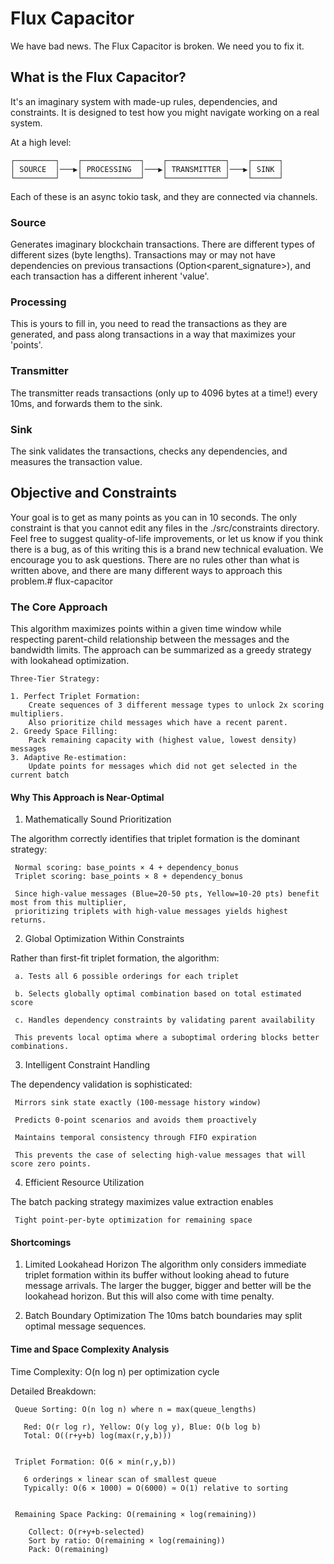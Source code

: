 # Flux Capacitor

We have bad news. The Flux Capacitor is broken. We need you to fix it.

## What is the Flux Capacitor?

It's an imaginary system with made-up rules, dependencies, and constraints. It is designed to test how you might navigate working on a real system.

At a high level:

```
┌─────────┐    ┌─────────────┐    ┌─────────────┐    ┌──────┐
│ SOURCE  │───▶│ PROCESSING  │───▶│ TRANSMITTER │───▶│ SINK │
└─────────┘    └─────────────┘    └─────────────┘    └──────┘
```

Each of these is an async tokio task, and they are connected via channels.

### Source
Generates imaginary blockchain transactions. There are different types of different sizes (byte lengths).
Transactions may or may not have dependencies on previous transactions (Option<parent_signature>), and each transaction has a different inherent 'value'.

### Processing
This is yours to fill in, you need to read the transactions as they are generated, and pass along transactions in a way that maximizes your 'points'.

### Transmitter
The transmitter reads transactions (only up to 4096 bytes at a time!) every 10ms, and forwards them to the sink.

### Sink
The sink validates the transactions, checks any dependencies, and measures the transaction value.

## Objective and Constraints
Your goal is to get as many points as you can in 10 seconds. The only constraint is that you cannot edit any files in the ./src/constraints directory. Feel free to suggest quality-of-life improvements, or let us know if you think there is a bug, as of this writing this is a brand new technical evaluation.
We encourage you to ask questions. There are no rules other than what is written above, and there are many different ways to approach this problem.# flux-capacitor


### The Core Approach
This algorithm maximizes points within a given time  window while respecting parent-child relationship between the messages and the bandwidth limits. The approach can be summarized as a greedy strategy with lookahead optimization.

```
Three-Tier Strategy:

1. Perfect Triplet Formation:
    Create sequences of 3 different message types to unlock 2x scoring multipliers.
    Also prioritize child messages which have a recent parent.
2. Greedy Space Filling:
    Pack remaining capacity with (highest value, lowest density) messages
3. Adaptive Re-estimation:
    Update points for messages which did not get selected in the current batch
```

#### Why This Approach is Near-Optimal
1. Mathematically Sound Prioritization

The algorithm correctly identifies that triplet formation is the dominant strategy:

     Normal scoring: base_points × 4 + dependency_bonus
     Triplet scoring: base_points × 8 + dependency_bonus

     Since high-value messages (Blue=20-50 pts, Yellow=10-20 pts) benefit most from this multiplier, 
     prioritizing triplets with high-value messages yields highest returns.

2. Global Optimization Within Constraints

Rather than first-fit triplet formation, the algorithm:

     a. Tests all 6 possible orderings for each triplet

     b. Selects globally optimal combination based on total estimated score
     
     c. Handles dependency constraints by validating parent availability

     This prevents local optima where a suboptimal ordering blocks better combinations.

3. Intelligent Constraint Handling

The dependency validation is sophisticated:

     Mirrors sink state exactly (100-message history window)
     
     Predicts 0-point scenarios and avoids them proactively
     
     Maintains temporal consistency through FIFO expiration

     This prevents the case of selecting high-value messages that will score zero points.

4. Efficient Resource Utilization

The batch packing strategy maximizes value extraction enables
     
     Tight point-per-byte optimization for remaining space



#### Shortcomings
1. Limited Lookahead Horizon
The algorithm only considers immediate triplet formation within its buffer without looking ahead to future message arrivals.
The larger the bugger, bigger and better will be the lookahead horizon. But this will also come with time penalty.

2. Batch Boundary Optimization
The 10ms batch boundaries may split optimal message sequences.


#### Time and Space Complexity Analysis
Time Complexity: O(n log n) per optimization cycle

Detailed Breakdown:

     Queue Sorting: O(n log n) where n = max(queue_lengths)

       Red: O(r log r), Yellow: O(y log y), Blue: O(b log b)
       Total: O((r+y+b) log(max(r,y,b)))


     Triplet Formation: O(6 × min(r,y,b))

       6 orderings × linear scan of smallest queue
       Typically: O(6 × 1000) = O(6000) ≈ O(1) relative to sorting


     Remaining Space Packing: O(remaining × log(remaining))

        Collect: O(r+y+b-selected)
        Sort by ratio: O(remaining × log(remaining))
        Pack: O(remaining)
